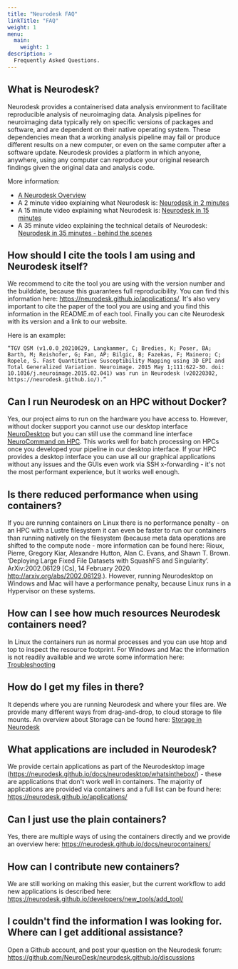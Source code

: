 ```yaml
---
title: "Neurodesk FAQ"
linkTitle: "FAQ"
weight: 1
menu:
  main:
    weight: 1
description: >
  Frequently Asked Questions.
---
```


## What is Neurodesk?
Neurodesk provides a containerised data analysis environment to facilitate reproducible analysis of neuroimaging data. Analysis pipelines for neuroimaging data typically rely on specific versions of packages and software, and are dependent on their native operating system. These dependencies mean that a working analysis pipeline may fail or produce different results on a new computer, or even on the same computer after a software update. Neurodesk provides a platform in which anyone, anywhere, using any computer can reproduce your original research findings given the original data and analysis code. 

More information: 
- [A Neurodesk Overview](/docs/overview/)
- A 2 minute video explaining what Neurodesk is: [Neurodesk in 2 minutes](https://www.youtube.com/watch?v=JLv_5fycugw)
- A 15 minute video explaining what Neurodesk is: [Neurodesk in 15 minutes](https://youtu.be/2ATgTOsiGdY)
- A 35 minute video explaining the technical details of Neurodesk: [Neurodesk in 35 minutes - behind the scenes](https://youtu.be/V5gAA9NiX_s)

## How should I cite the tools I am using and Neurodesk itself?
We recommend to cite the tool you are using with the version number and the builddate, because this guarantees full reproducibility. You can find this information here: https://neurodesk.github.io/applications/. It's also very important to cite the paper of the tool you are using and you find this information in the README.m of each tool. Finally you can cite Neurodesk with its version and a link to our website. 

Here is an example:
```
“TGV QSM (v1.0.0_20210629, Langkammer, C; Bredies, K; Poser, BA; Barth, M; Reishofer, G; Fan, AP; Bilgic, B; Fazekas, F; Mainero; C; Ropele, S. Fast Quantitative Susceptibility Mapping using 3D EPI and Total Generalized Variation. Neuroimage. 2015 May 1;111:622-30. doi: 10.1016/j.neuroimage.2015.02.041) was run in Neurodesk (v20220302, https://neurodesk.github.io/).”
```

## Can I run Neurodesk on an HPC without Docker?
Yes, our project aims to run on the hardware you have access to. However, without docker support you cannot use our desktop interface [NeuroDesktop](/docs/neurodesktop/getting-started) but you can still use the command line interface [NeuroCommand on HPC](https://neurodesk.github.io/docs/neurocommand/getting-started/linux/#command-line-mode-eg-running-on-an-hpc-or-cvl). This works well for batch processing on HPCs once you developed your pipeline in our desktop interface. If your HPC provides a desktop interface you can use all our graphical applications without any issues and the GUIs even work via SSH x-forwarding - it's not the most performant experience, but it works well enough.

## Is there reduced performance when using containers?
If you are running containers on Linux there is no performance penalty - on an HPC with a Lustre filesystem it can even be faster to run our containers than running natively on the filesystem (because meta data operations are shifted to the compute node - more information can be found here: Rioux, Pierre, Gregory Kiar, Alexandre Hutton, Alan C. Evans, and Shawn T. Brown. ‘Deploying Large Fixed File Datasets with SquashFS and Singularity’. ArXiv:2002.06129 [Cs], 14 February 2020. http://arxiv.org/abs/2002.06129.). However, running Neurodesktop on Windows and Mac will have a performance penalty, because Linux runs in a Hypervisor on these systems.   

## How can I see how much resources Neurodesk containers need?
In Linux the containers run as normal processes and you can use htop and top to inspect the resource footprint. For Windows and Mac the information is not readily available and we wrote some information here: [Troubleshooting](https://neurodesk.github.io/docs/neurodesktop/troubleshooting/#i-got-an-error-message-x-killed)

## How do I get my files in there?
It depends where you are running Neurodesk and where your files are. We provide many different ways from drag-and-drop, to cloud storage to file mounts. An overview about Storage can be found here: [Storage in Neurodesk](https://neurodesk.github.io/docs/neurodesktop/storage/)

## What applications are included in Neurodesk?
We provide certain applications as part of the Neurodesktop image (https://neurodesk.github.io/docs/neurodesktop/whatsinthebox/) - these are applications that don't work well in containers. The majority of applications are provided via containers and a full list can be found here: https://neurodesk.github.io/applications/

## Can I just use the plain containers?
Yes, there are multiple ways of using the containers directly and we provide an overview here: https://neurodesk.github.io/docs/neurocontainers/

## How can I contribute new containers?
We are still working on making this easier, but the current workflow to add new applications is described here: https://neurodesk.github.io/developers/new_tools/add_tool/

## I couldn't find the information I was looking for. Where can I get additional assistance?
Open a Github account, and post your question on the Neurodesk forum:
https://github.com/NeuroDesk/neurodesk.github.io/discussions
